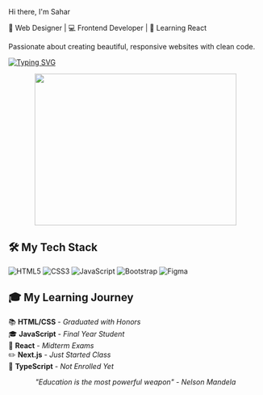  Hi there, I'm Sahar

🎨 Web Designer | 💻 Frontend Developer | 🌱 Learning React

Passionate about creating beautiful, responsive websites with clean code.

[![Typing SVG](https://readme-typing-svg.herokuapp.com?font=Fira+Code&pause=1000&color=FF7F11&width=435&lines=Frontend+Developer;UI%2FUX+Enthusiast;Responsive+Design+Expert;Web+Designer)](https://git.io/typing-svg)

<div align="center">
  <img src="https://github.com/yourusername/yourusername/blob/main/coding.gif?raw=true" width="400" height="300"/>
</div>

## 🛠️ My Tech Stack

![HTML5](https://img.shields.io/badge/html5-%23E34F26.svg?style=for-the-badge&logo=html5&logoColor=white)
![CSS3](https://img.shields.io/badge/css3-%231572B6.svg?style=for-the-badge&logo=css3&logoColor=white)
![JavaScript](https://img.shields.io/badge/javascript-%23323330.svg?style=for-the-badge&logo=javascript&logoColor=%23F7DF1E)
![Bootstrap](https://img.shields.io/badge/bootstrap-%23563D7C.svg?style=for-the-badge&logo=bootstrap&logoColor=white)
![Figma](https://img.shields.io/badge/figma-%23F24E1E.svg?style=for-the-badge&logo=figma&logoColor=white)

## 🎓 My Learning Journey

📚 **HTML/CSS** - _Graduated with Honors_  
🎓 **JavaScript** - _Final Year Student_  
📖 **React** - _Midterm Exams_  
✏️ **Next.js** - _Just Started Class_  
📘 **TypeScript** - _Not Enrolled Yet_  

<div align="center">
  

*"Education is the most powerful weapon" - Nelson Mandela*

</div>
